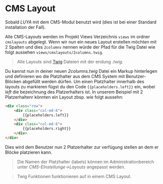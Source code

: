 CMS Layout
==========
Sobald *LUYA* mit dem CMS-Modul benutzt wird (dies ist bei einer Standard installation der Fall).

Alle CMS-Layouts werden im Projekt Views Verzeichnis `views` im ordner `cmslayouts` abgelegt. Wenn wir nun ein neues Layout erstellen möchten mit 2 Spalten und dies `2columns` nennen würde der Pfad für die Twig Datei wie folgt aussehen `views/cmslayouts/2columns.twig`.
> Alle Layouts sind [Twig](http://twig.sensiolabs.org/) Dateien mit der endung *.twig*.

Du kannst nun in deiner neuen *2columns.twig* Datei ein Markup hinterlegen und definieren wo die Platzhalter aus dem CMS System mit Benutzer-Blöcken abgefüllt werden dürfen. Um einen Platzhalter innerhalb des layouts zu markieren fügst du den Code `{{placeholders.left}}` ein, wobei *left* die bezeichnung des Platzerhalters ist. In unserem Beispiel mit 2 Platzerhaltenr könnten ein Layout zbsp. wie folgt aussehn:
```html
<div class="row">
    <div class="col-md-6">
        {{placeholders.left}}
    </div>
    <div class="col-md-6">
        {{placeholders.right}}
    </div>
</div>
```
Dies wird dem Benutzer nun 2 Platzerhalter zur verfügung stellen an dem er Blöcke platzieren kann.

> Die Namen der Platzhalter (labels) können im Administrationbereich unter *CMS-EInstellunge->Layouts* angepasst werden.

> Twig Funktionen funktionieren auf in einem CMS Layout.